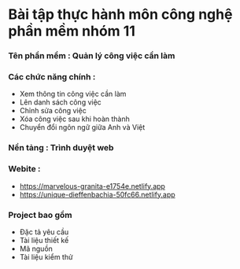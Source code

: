# Bài tập thực hành môn công nghệ phần mềm nhóm 11

### Tên phần mềm : Quản lý công việc cần làm

### Các chức năng chính :

- Xem thông tin công việc cần làm
- Lên danh sách công việc
- Chỉnh sửa công việc
- Xóa công việc sau khi hoàn thành
- Chuyển đổi ngôn ngữ giữa Anh và Việt

### Nền tảng : Trình duyệt web

### Webite :

- https://marvelous-granita-e1754e.netlify.app
- https://unique-dieffenbachia-50fc66.netlify.app

### Project bao gồm

- Đặc tả yêu cầu
- Tài liệu thiết kế
- Mã nguồn
- Tài liệu kiểm thử
